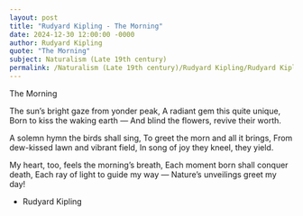 ```yaml
---
layout: post
title: "Rudyard Kipling - The Morning"
date: 2024-12-30 12:00:00 -0000
author: Rudyard Kipling
quote: "The Morning"
subject: Naturalism (Late 19th century)
permalink: /Naturalism (Late 19th century)/Rudyard Kipling/Rudyard Kipling - The Morning
---
```


The Morning

The sun’s bright gaze from yonder peak,
A radiant gem this quite unique,
Born to kiss the waking earth —
And blind the flowers, revive their worth.

A solemn hymn the birds shall sing,
To greet the morn and all it brings,
From dew-kissed lawn and vibrant field,
In song of joy they kneel, they yield.

My heart, too, feels the morning’s breath,
Each moment born shall conquer death,
Each ray of light to guide my way —
Nature’s unveilings greet my day!

- Rudyard Kipling
